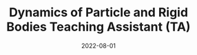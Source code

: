 ---
title: "Dynamics of Particle and Rigid Bodies Teaching Assistant (TA)"
collection: teaching
type: "Undergraduate Course"
# permalink: /teaching/2015-spring-teaching-1
venue: "University of California, Los Angeles"
date: 2022-08-01
location: "Los Angeles, California"
---
